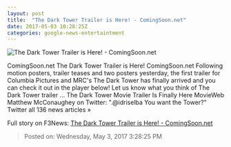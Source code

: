 ```yaml
---
layout: post
title:  "The Dark Tower Trailer is Here! - ComingSoon.net"
date: 2017-05-03 10:28:25Z
categories: google-news-entertaintment
---
```


![The Dark Tower Trailer is Here! - ComingSoon.net](http://cdn2-www.comingsoon.net/assets/uploads/2017/04/darktowerheader.jpg)

ComingSoon.net The Dark Tower Trailer is Here! ComingSoon.net Following motion posters, trailer teases and two posters yesterday, the first trailer for Columbia Pictures and MRC's The Dark Tower has finally arrived and you can check it out in the player below! Let us know what you think of The Dark Tower trailer ... The Dark Tower Movie Trailer Is Finally Here MovieWeb Matthew McConaughey on Twitter: ".@idriselba You want the Tower?" Twitter all 136 news articles »


Full story on F3News: [The Dark Tower Trailer is Here! - ComingSoon.net](http://www.f3nws.com/n/Rkj3QG)

> Posted on: Wednesday, May 3, 2017 3:28:25 PM

